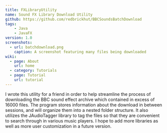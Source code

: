 ```yaml
---
title: FXLibraryUtility
name: Sound FX Library Download Utility
github: https://github.com/redbrickhut/BBCSoundsBatchDownload
tags:
    - Java
    - JavaFX
version: 1.0
screenshots:
  - url: batchdownload.png
    caption: A screenshot featuring many files being downloaded
wiki:
  - page: About
    url: home
  - category: Tutorials
  - page: Tutorial
    url: tutorial
---
```


I wrote this utility for a friend in order to help streamline the process of downloading the BBC sound effect archive which contained in excess of 16000 files. The program stores information about the download in between sessions, and will organize them into a nested folder structure. It also utilizes the JAudioTagger library to tag the files so that they are convenient to search through in various music players. I hope to add more libraries as well as more user customization in a future version.
